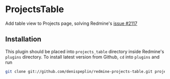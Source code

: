 # ProjectsTable

Add table view to Projects page, solving Redmine's [issue #2117](http://www.redmine.org/issues/2117)

## Installation

This plugin should be placed into `projects_table` directory inside Redmine's
`plugins` directory. To install latest version from Github, `cd` into
`plugins` and run

```bash
git clone git://github.com/denispeplin/redmine-projects-table.git projects_table
```
